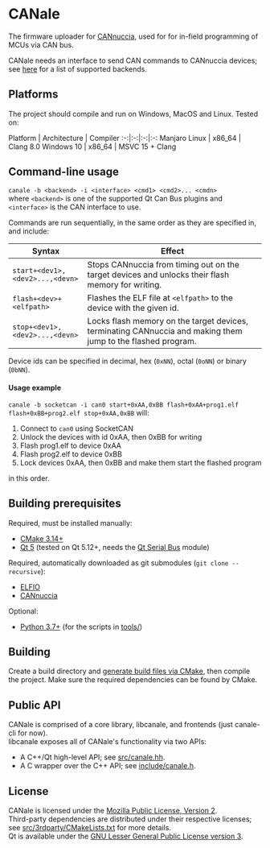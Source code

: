# CANale
The firmware uploader for [CANnuccia](https://github.com/UberLambda/CANnuccia),
used for for in-field programming of MCUs via CAN bus.  

CANale needs an interface to send CAN commands to CANnuccia devices; see [here](https://doc.qt.io/qt-5/qtcanbus-backends.html#can-bus-plugins) for a list of supported backends.

## Platforms
The project should compile and run on Windows, MacOS and Linux. Tested on:

Platform | Architecture | Compiler
:-:|:-:|:-:|:-:
Manjaro Linux | x86_64 | Clang 8.0
Windows 10 | x86_64 | MSVC 15 + Clang

## Command-line usage
`canale -b <backend> -i <interface> <cmd1> <cmd2>... <cmdn>`  
where `<backend>` is one of the supported Qt Can Bus plugins and `<interface>` is the CAN interface to use.

Commands are run sequentially, in the same order as they are specified in, and include:

Syntax | Effect
|-|-|
`start+<dev1>,<dev2>...,<devn>` | Stops CANnuccia from timing out on the target devices and unlocks their flash memory for writing.
`flash+<dev>+<elfpath>` | Flashes the ELF file at `<elfpath>` to the device with the given id.
`stop+<dev1>,<dev2>...,<devn>` | Locks flash memory on the target devices, terminating CANnuccia and making them jump to the flashed program.

Device ids can be specified in decimal, hex (`0xNN`), octal (`0oNN`) or binary (`0bNN`).

#### Usage example
`canale -b socketcan -i can0 start+0xAA,0xBB flash+0xAA+prog1.elf flash+0xBB+prog2.elf stop+0xAA,0xBB`
will:
1. Connect to `can0` using SocketCAN
2. Unlock the devices with id 0xAA, then 0xBB for writing
3. Flash prog1.elf to device 0xAA
4. Flash prog2.elf to device 0xBB
5. Lock devices 0xAA, then 0xBB and make them start the flashed program

in this order.

## Building prerequisites
Required, must be installed manually:
- [CMake 3.14+](https://cmake.org/)
- [Qt 5](https://qt.io/download) (tested on Qt 5.12+, needs the [Qt Serial Bus](https://doc.qt.io/qt-5/qtserialbus-index.html) module)

Required, automatically downloaded as git submodules (`git clone --recursive`):
- [ELFIO](https://github.com/serge1/ELFIO)
- [CANnuccia](https://github.com/UberLambda/CANnuccia)

Optional:
- [Python 3.7+](https://python.org) (for the scripts in [tools/](tools/))

## Building
Create a build directory and [generate build files via CMake](https://cmake.org/runningcmake/), then compile the project. Make sure the required dependencies can be found by CMake.

## Public API
CANale is comprised of a core library, libcanale, and frontends (just canale-cli for now).  
libcanale exposes all of CANale's functionality via two APIs:
- A C++/Qt high-level API; see [src/canale.hh](src/canale.hh).
- A C wrapper over the C++ API; see [include/canale.h](include/canale.h).

## License
CANale is licensed under the [Mozilla Public License, Version 2](LICENSE).  
Third-party dependencies are distributed under their respective licenses;
see [src/3rdparty/CMakeLists.txt](src/3rdparty/CMakeLists.txt) for more details.  
Qt is available under the [GNU Lesser General Public License version 3](http://www.gnu.org/licenses/lgpl-3.0.html#).
